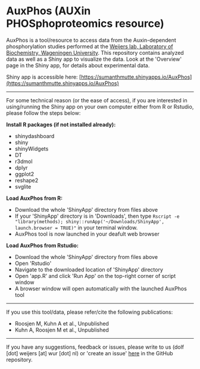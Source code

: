 # AuxPhos (AUXin PHOSphoproteomics resource)
AuxPhos is a tool/resource to access data from the Auxin-dependent phosphorylation studies performed at the [Weijers lab, Laboratory of Biochemistry, Wageningen University](https://www.wur.nl/en/Research-Results/Chair-groups/Agrotechnology-and-Food-Sciences/Biomolecular-Sciences/Laboratory-of-Biochemistry/Research/Plant-Development.htm). This repository contains analyzed data as well as a Shiny app to visualize the data. Look at the 'Overview' page in the Shiny app, for details about experimental data. 

Shiny app is accessible here: [https://sumanthmutte.shinyapps.io/AuxPhos](https://sumanthmutte.shinyapps.io/AuxPhos)

---

For some technical reason (or the ease of access), if you are interested in using/running the Shiny app on your own computer either from R or Rstudio, please follow the steps below:

**Install R packages (if not installed already):**

- shinydashboard
- shiny
- shinyWidgets
- DT
- r3dmol
- dplyr
- ggplot2
- reshape2
- svglite

**Load AuxPhos from R:**

- Download the whole 'ShinyApp' directory from files above
- If your 'ShinyApp' directory is in 'Downloads', then type `Rscript -e "library(methods); shiny::runApp('~/Downloads/ShinyApp', launch.browser = TRUE)"` in your terminal window.
- AuxPhos tool is now launched in your deafult web browser
	
**Load AuxPhos from Rstudio:**

- Download the whole 'ShinyApp' directory from files above
- Open 'Rstudio'
- Navigate to the downloaded location of 'ShinyApp' directory
- Open 'app.R' and click 'Run App' on the top-right corner of script window
- A browser window will open automatically with the launched AuxPhos tool 

---

If you use this tool/data, please refer/cite the following publications:

- Roosjen M, Kuhn A et al., Unpublished
- Kuhn A, Roosjen M et al., Unpublished

---

If you have any suggestions, feedback or issues, please write to us (dolf [dot] weijers [at] wur [dot] nl) or 'create an issue' [here](https://github.com/sumanthmutte/AuxPhos/issues) in the GitHub repository. 


